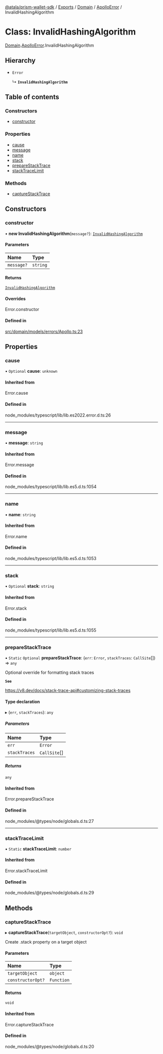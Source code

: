 [@atala/prism-wallet-sdk](../README.md) / [Exports](../modules.md) / [Domain](../modules/Domain.md) / [ApolloError](../modules/Domain.ApolloError.md) / InvalidHashingAlgorithm

# Class: InvalidHashingAlgorithm

[Domain](../modules/Domain.md).[ApolloError](../modules/Domain.ApolloError.md).InvalidHashingAlgorithm

## Hierarchy

- `Error`

  ↳ **`InvalidHashingAlgorithm`**

## Table of contents

### Constructors

- [constructor](Domain.ApolloError.InvalidHashingAlgorithm.md#constructor)

### Properties

- [cause](Domain.ApolloError.InvalidHashingAlgorithm.md#cause)
- [message](Domain.ApolloError.InvalidHashingAlgorithm.md#message)
- [name](Domain.ApolloError.InvalidHashingAlgorithm.md#name)
- [stack](Domain.ApolloError.InvalidHashingAlgorithm.md#stack)
- [prepareStackTrace](Domain.ApolloError.InvalidHashingAlgorithm.md#preparestacktrace)
- [stackTraceLimit](Domain.ApolloError.InvalidHashingAlgorithm.md#stacktracelimit)

### Methods

- [captureStackTrace](Domain.ApolloError.InvalidHashingAlgorithm.md#capturestacktrace)

## Constructors

### constructor

• **new InvalidHashingAlgorithm**(`message?`): [`InvalidHashingAlgorithm`](Domain.ApolloError.InvalidHashingAlgorithm.md)

#### Parameters

| Name | Type |
| :------ | :------ |
| `message?` | `string` |

#### Returns

[`InvalidHashingAlgorithm`](Domain.ApolloError.InvalidHashingAlgorithm.md)

#### Overrides

Error.constructor

#### Defined in

[src/domain/models/errors/Apollo.ts:23](https://github.com/input-output-hk/atala-prism-wallet-sdk-ts/blob/1ffdae52df023bad4ba1a76cf6d76793dfc29b80/src/domain/models/errors/Apollo.ts#L23)

## Properties

### cause

• `Optional` **cause**: `unknown`

#### Inherited from

Error.cause

#### Defined in

node_modules/typescript/lib/lib.es2022.error.d.ts:26

___

### message

• **message**: `string`

#### Inherited from

Error.message

#### Defined in

node_modules/typescript/lib/lib.es5.d.ts:1054

___

### name

• **name**: `string`

#### Inherited from

Error.name

#### Defined in

node_modules/typescript/lib/lib.es5.d.ts:1053

___

### stack

• `Optional` **stack**: `string`

#### Inherited from

Error.stack

#### Defined in

node_modules/typescript/lib/lib.es5.d.ts:1055

___

### prepareStackTrace

▪ `Static` `Optional` **prepareStackTrace**: (`err`: `Error`, `stackTraces`: `CallSite`[]) => `any`

Optional override for formatting stack traces

**`See`**

https://v8.dev/docs/stack-trace-api#customizing-stack-traces

#### Type declaration

▸ (`err`, `stackTraces`): `any`

##### Parameters

| Name | Type |
| :------ | :------ |
| `err` | `Error` |
| `stackTraces` | `CallSite`[] |

##### Returns

`any`

#### Inherited from

Error.prepareStackTrace

#### Defined in

node_modules/@types/node/globals.d.ts:27

___

### stackTraceLimit

▪ `Static` **stackTraceLimit**: `number`

#### Inherited from

Error.stackTraceLimit

#### Defined in

node_modules/@types/node/globals.d.ts:29

## Methods

### captureStackTrace

▸ **captureStackTrace**(`targetObject`, `constructorOpt?`): `void`

Create .stack property on a target object

#### Parameters

| Name | Type |
| :------ | :------ |
| `targetObject` | `object` |
| `constructorOpt?` | `Function` |

#### Returns

`void`

#### Inherited from

Error.captureStackTrace

#### Defined in

node_modules/@types/node/globals.d.ts:20
